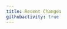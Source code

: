 ```yaml
---
title: Recent Changes
githubactivity: true
---
```


<div id="github-activity" style="width: 100%"></div>
